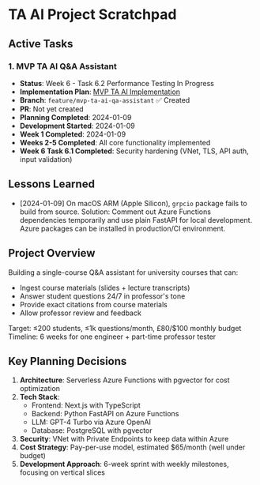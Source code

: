 # TA AI Project Scratchpad

## Active Tasks

### 1. MVP TA AI Q&A Assistant
- **Status**: Week 6 - Task 6.2 Performance Testing In Progress
- **Implementation Plan**: [MVP TA AI Implementation](./implementation-plan/mvp-ta-ai-qa-assistant.md)
- **Branch**: `feature/mvp-ta-ai-qa-assistant` ✅ Created
- **PR**: Not yet created
- **Planning Completed**: 2024-01-09
- **Development Started**: 2024-01-09
- **Week 1 Completed**: 2024-01-09
- **Weeks 2-5 Completed**: All core functionality implemented
- **Week 6 Task 6.1 Completed**: Security hardening (VNet, TLS, API auth, input validation)

## Lessons Learned

- [2024-01-09] On macOS ARM (Apple Silicon), `grpcio` package fails to build from source. Solution: Comment out Azure Functions dependencies temporarily and use plain FastAPI for local development. Azure packages can be installed in production/CI environment.

## Project Overview

Building a single-course Q&A assistant for university courses that can:
- Ingest course materials (slides + lecture transcripts)
- Answer student questions 24/7 in professor's tone
- Provide exact citations from course materials
- Allow professor review and feedback

Target: ≤200 students, ≤1k questions/month, £80/$100 monthly budget
Timeline: 6 weeks for one engineer + part-time professor tester

## Key Planning Decisions

1. **Architecture**: Serverless Azure Functions with pgvector for cost optimization
2. **Tech Stack**: 
   - Frontend: Next.js with TypeScript
   - Backend: Python FastAPI on Azure Functions
   - LLM: GPT-4 Turbo via Azure OpenAI
   - Database: PostgreSQL with pgvector
3. **Security**: VNet with Private Endpoints to keep data within Azure
4. **Cost Strategy**: Pay-per-use model, estimated $65/month (well under budget)
5. **Development Approach**: 6-week sprint with weekly milestones, focusing on vertical slices 